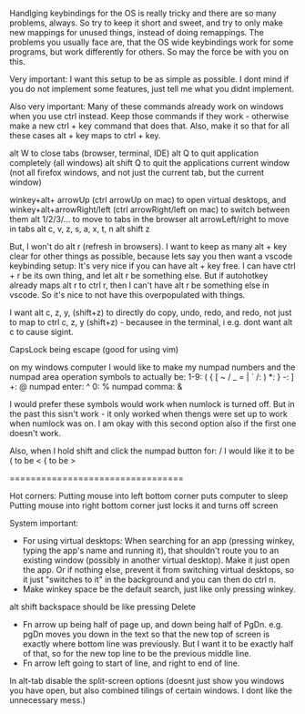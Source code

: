 


Handlging keybindings for the OS is really tricky and there are so many problems, always.
So try to keep it short and sweet, and try to only make new mappings for unused things, instead of doing remappings.
The problems you usually face are, that the OS wide keybindings work for some programs, but work differently for others.
So may the force be with you on this.





Very important: I want this setup to be as simple as possible. I dont mind if you do not implement some features, just tell me what you didnt implement.


Also very important:
Many of these commands already work on windows when you use ctrl instead.
Keep those commands if they work - otherwise make a new ctrl + key command that does that.
Also, make it so that for all these cases alt + key maps to ctrl + key.






alt W to close tabs (browser, terminal, IDE)
alt Q to quit application completely (all windows)
alt shift Q to quit the applications current window (not all firefox windows, and not just the current tab, but the current window)

winkey+alt+ arrowUp (ctrl arrowUp on mac) to open virtual desktops, and 
winkey+alt+arrowRight/left  (ctrl arrowRight/left on mac) to switch between them
alt 1/2/3/... to move to tabs in the browser
alt arrowLeft/right to move in tabs
alt c, v, z, s, a, x, t, n
alt shift z

But,
I won't do alt r (refresh in browsers).
I want to keep as many alt + key clear for other things as possible, 
because lets say you then want a vscode keybinding setup:
It's very nice if you can have alt + key free.
I can have ctrl + r be its own thing, and let alt r be something else.
But if autohotkey already maps alt r to ctrl r, then I can't have alt r be something else in vscode.
So it's nice to not have this overpopulated with things.

I want alt c, z, y, (shift+z)   to directly do copy, undo, redo, and redo, not just to map to ctrl c, z, y (shift+z) - becausee in the terminal, i e.g. dont want alt c to cause sigint.

CapsLock being escape (good for using vim)


on my windows computer I would like to make my numpad numbers and the numpad area operation symbols to actually be: 
1-9: ( { [ ~ / _ = | ´
/: )
*: }
-: ]
+: @
numpad enter: ^
0: %
numpad comma: & 

I would prefer these symbols would work when numlock is turned off.
But in the past this sisn't work - it only worked when thengs were set up to work when numlock was on.
I am okay with this second option also if the first one doesn't work.

Also, when I hold shift and click the numpad button for:
/ I would like it to be \
( to be <
{ to be >


=================================

Hot corners:
Putting mouse into left bottom corner puts computer to sleep
Putting mouse into right bottom corner just locks it and turns off screen





System important:
- For using virtual desktops: When searching for an app (pressing winkey, typing the app's name and running it), that shouldn't route you to an existing window (possibly in another virtual desktop). Make it just open the app. Or if nothing else, prevent it from switching virtual desktops, so it just "switches to it" in the background and you can then do ctrl n.
- Make winkey space be the default search, just like only pressing winkey.


alt shift backspace should be like pressing Delete


- Fn arrow up being half of page up, and down being half of PgDn.
e.g. pgDn moves you down in the text so that the new top of screen is exactly where bottom line was previously. But I want it to be exactly half of that, so for the new top line to be the previous middle line.
- Fn arrow left going to start of line, and right to end of line.


In alt-tab disable the split-screen options (doesnt just show you windows you have open, but also combined tilings of certain windows. I dont like the unnecessary mess.)


